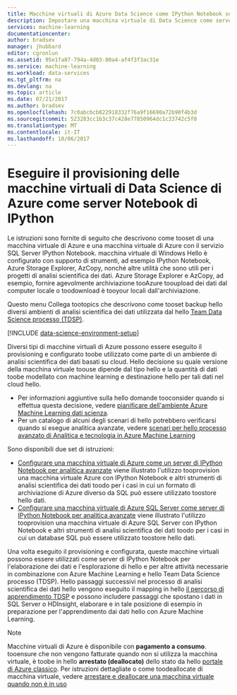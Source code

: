 ```yaml
---
title: Macchine virtuali di Azure Data Science come IPython Notebook server aaaProvision | Documenti Microsoft
description: Impostare una macchina virtuale di Data Science come server Notebook di IPython con gli strumenti di supporto.
services: machine-learning
documentationcenter: 
author: bradsev
manager: jhubbard
editor: cgronlun
ms.assetid: 95e1fa87-794a-4d03-80a4-af4f3f3ac31e
ms.service: machine-learning
ms.workload: data-services
ms.tgt_pltfrm: na
ms.devlang: na
ms.topic: article
ms.date: 07/21/2017
ms.author: bradsev
ms.openlocfilehash: 7c0abcbcb822918332f76a9f16690a72b90f4b3d
ms.sourcegitcommit: 523283cc1b3c37c428e77850964dc1c33742c5f0
ms.translationtype: MT
ms.contentlocale: it-IT
ms.lasthandoff: 10/06/2017
---
```

# <a name="provision-azure-data-science-virtual-machines-as-ipython-notebook-servers"></a>Eseguire il provisioning delle macchine virtuali di Data Science di Azure come server Notebook di IPython
Le istruzioni sono fornite di seguito che descrivono come tooset di una macchina virtuale di Azure e una macchina virtuale di Azure con il servizio SQL Server IPython Notebook. macchina virtuale di Windows Hello è configurato con supporto di strumenti, ad esempio IPython Notebook, Azure Storage Explorer, AzCopy, nonché altre utilità che sono utili per i progetti di analisi scientifica dei dati. Azure Storage Explorer e AzCopy, ad esempio, fornire agevolmente archiviazione tooAzure tooupload dei dati dal computer locale o toodownload è tooyour locali dall'archiviazione. 

Questo menu Collega tootopics che descrivono come tooset backup hello diversi ambienti di analisi scientifica dei dati utilizzata dal hello [Team Data Science processo (TDSP)](data-science-process-overview.md).

[!INCLUDE [data-science-environment-setup](../../includes/cap-setup-environments.md)]

Diversi tipi di macchine virtuali di Azure possono essere eseguito il provisioning e configurato toobe utilizzato come parte di un ambiente di analisi scientifica dei dati basati su cloud. Hello decisione su quale versione della macchina virtuale toouse dipende dal tipo hello e la quantità di dati toobe modellato con machine learning e destinazione hello per tali dati nel cloud hello. 

* Per informazioni aggiuntive sulla hello domande tooconsider quando si effettua questa decisione, vedere [pianificare dell'ambiente Azure Machine Learning dati scienza](machine-learning-data-science-plan-your-environment.md). 
* Per un catalogo di alcuni degli scenari di hello potrebbero verificarsi quando si esegue analitica avanzate, vedere [scenari per hello processo avanzato di Analitica e tecnologia in Azure Machine Learning](machine-learning-data-science-plan-sample-scenarios.md)

Sono disponibili due set di istruzioni:

* [Configurare una macchina virtuale di Azure come un server di IPython Notebook per analitica avanzate](machine-learning-data-science-setup-virtual-machine.md) viene illustrato l'utilizzo tooprovision una macchina virtuale Azure con IPython Notebook e altri strumenti di analisi scientifica dei dati toodo per i casi in cui un formato di archiviazione di Azure diverso da SQL può essere utilizzato toostore hello dati.
* [Configurare una macchina virtuale di Azure SQL Server come server di IPython Notebook per analitica avanzate](machine-learning-data-science-setup-sql-server-virtual-machine.md) viene illustrato l'utilizzo tooprovision una macchina virtuale di Azure SQL Server con IPython Notebook e altri strumenti di analisi scientifica dei dati toodo per i casi in cui un database SQL può essere utilizzato toostore hello dati.

Una volta eseguito il provisioning e configurata, queste macchine virtuali possono essere utilizzati come server di IPython Notebook per l'elaborazione dei dati e l'esplorazione di hello e per altre attività necessarie in combinazione con Azure Machine Learning e hello Team Data Science processo (TDSP). Hello passaggi successivi nel processo di analisi scientifica dei dati hello vengono eseguito il mapping in hello [il percorso di apprendimento TDSP](https://azure.microsoft.com/documentation/learning-paths/cortana-analytics-process/) e possono includere passaggi che spostano i dati in SQL Server o HDInsight, elaborare e in tale posizione di esempio in preparazione per l'apprendimento dai dati hello con Azure Machine Learning.

> [!NOTE]
> Macchine virtuali di Azure è disponibile con **pagamento a consumo**. tooensure che non vengono fatturate quando non si utilizza la macchina virtuale, è toobe in hello **arrestato (deallocato)** dello stato da hello [portale di Azure classico](http://manage.windowsazure.com/). Per istruzioni dettagliate o come toodeallocate di macchina virtuale, vedere [arrestare e deallocare una macchina virtuale quando non è in uso](machine-learning-data-science-setup-virtual-machine.md#shutdown)
> 
> 

